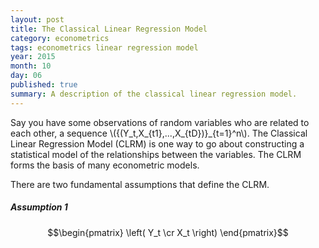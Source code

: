 ```yaml
---
layout: post
title: The Classical Linear Regression Model
category: econometrics
tags: econometrics linear regression model
year: 2015
month: 10
day: 06
published: true
summary: A description of the classical linear regression model.
---
```


Say you have some observations of random variables who are related to each other, a sequence \\(\{(Y_t,X_{t1},...,X_{tD})\}_{t=1}^n\\). The Classical Linear Regression Model (CLRM) is one way to go about constructing a statistical model of the relationships between the variables. The CLRM forms the basis of many econometric models.

There are two fundamental assumptions that define the CLRM.

##### Assumption 1

$$\begin{pmatrix}
\left( Y_t \cr X_t \right)
\end{pmatrix}$$